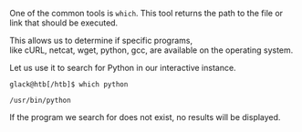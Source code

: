 One of the common tools is `which`. This tool returns the path to the file or link that should be executed. 

This allows us to determine if specific programs, like cURL, netcat, wget, python, gcc, are available on the operating system. 

Let us use it to search for Python in our interactive instance.

```shell-session
glack@htb[/htb]$ which python

/usr/bin/python
```

If the program we search for does not exist, no results will be displayed.

